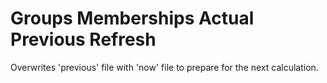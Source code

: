 # Groups Memberships Actual Previous Refresh
Overwrites 'previous' file with 'now' file to prepare for the next calculation.
